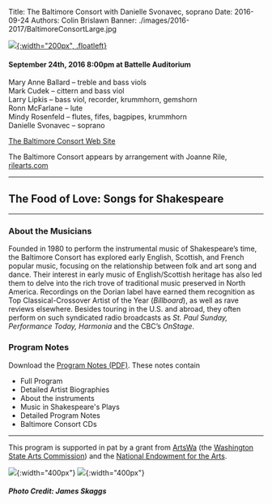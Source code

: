 Title: The Baltimore Consort with Danielle Svonavec, soprano
Date: 2016-09-24
Authors: Colin Brislawn
Banner: ./images/2016-2017/BaltimoreConsortLarge.jpg

[![ ]({filename}/images/2016-2017/BaltimoreConsort400.jpg){:width="200px", .floatleft}]({filename}./BaltimoreConsort.md)

#### September 24th, 2016 8:00pm at Battelle Auditorium

Mary Anne Ballard – treble and bass viols <br>
Mark Cudek – cittern and bass viol <br>
Larry Lipkis – bass viol, recorder, krummhorn, gemshorn <br>
Ronn McFarlane – lute <br>
Mindy Rosenfeld – flutes, fifes, bagpipes, krummhorn <br>
Danielle Svonavec – soprano

[The Baltimore Consort Web Site](http://www.baltcons.com/)

The Baltimore Consort appears by arrangement with Joanne Rile, [rilearts.com](http://rilearts.com/)


---

## The Food of Love: Songs for Shakespeare


---

### About the Musicians

Founded in 1980 to perform the instrumental music of Shakespeare’s time, the Baltimore Consort has
explored early English, Scottish, and French popular music, focusing on the relationship between folk and
art song and dance. Their interest in early music of English/Scottish heritage has also led them to delve into
the rich trove of traditional music preserved in North America. Recordings on the Dorian label have earned
them recognition as Top Classical-Crossover Artist of the Year (_Billboard_), as well as rave reviews elsewhere.
Besides touring in the U.S. and abroad, they often perform on such syndicated radio broadcasts as _St. Paul
Sunday, Performance Today, Harmonia_ and the CBC’s _OnStage_.

### Program Notes
Download the [Program Notes (PDF)]({filename}/images/2016-2017/ProgramNotesBaltimoreConsort.pdf). These notes contain

- Full Program
- Detailed Artist Biographies
- About the instruments
- Music in Shakespeare's Plays
- Detailed Program Notes
- Baltimore	Consort	CDs

---

This program is supported in pat by a grant from [ArtsWa](http://www.arts.wa.gov/) (the [Washington State Arts Commission](http://www.arts.wa.gov/)) and the [National Endowment for the Arts](https://www.arts.gov/).

![ ]({filename}/images/nea-lockup-A-small.jpg){:width="400px"}
![ ]({filename}/images/TextOnlyAndFullName-HiRes-small.jpg){:width="400px"}


##### Photo Credit: James Skaggs
